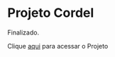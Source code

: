 # Projeto Cordel
 Finalizado.
 <p>Clique <a href="https://joaoburi.github.io/projeto-cordel/" target="_blank" rel="next">aqui</a> para acessar o Projeto</p>
